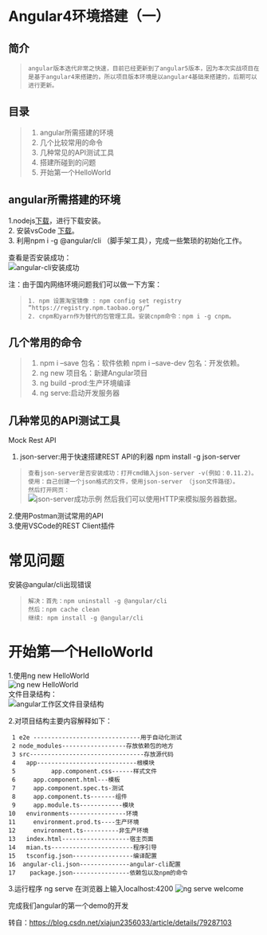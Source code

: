 # Angular4环境搭建（一）

## 简介

>`angular版本迭代非常之快速，目前已经更新到了angular5版本，因为本次实战项目在是基于angular4来搭建的，所以项目版本环境是以angular4基础来搭建的，后期可以进行更新。`

## 目录
>1. angular所需搭建的环境
>2. 几个比较常用的命令
>3. 几种常见的API测试工具
>4. 搭建所碰到的问题
>5. 开始第一个HelloWorld

## angular所需搭建的环境
1.nodejs[下载](https://nodejs.org/en/)，进行下载安装。  
2. 安装vsCode [下载](https://code.visualstudio.com/)。  
3. 利用npm i -g @angular/cli （脚手架工具），完成一些繁琐的初始化工作。  

查看是否安装成功：   
![](https://github.com/attrans/job-learning/blob/master/angular/images/angular-cli%E5%AE%89%E8%A3%85%E6%88%90%E5%8A%9F.png "angular-cli安装成功")

注：由于国内网络环境问题我们可以做一下方案：

>`1. npm 设置淘宝镜像 : npm config set registry “https://registry.npm.taobao.org/”`  
>`2. cnpm和yarn作为替代的包管理工具。安装cnpm命令：npm i -g cnpm。`  

## 几个常用的命令
>1. npm i –save 包名：软件依赖 npm i –save-dev 包名：开发依赖。
>2. ng new 项目名：新建Angular项目
>3. ng build -prod:生产环境编译
>4. ng serve:启动开发服务器

## 几种常见的API测试工具
Mock Rest API   
1. json-server:用于快速搭建REST API的利器 npm install -g json-server

>`查看json-server是否安装成功：打开cmd输入json-server -v(例如：0.11.2)。`   
>`使用：自己创建一个json格式的文件，使用json-server （json文件路径）。 `  
>`然后打开网页： `  
>![](https://github.com/attrans/job-learning/blob/master/angular/images/json-server%E6%88%90%E5%8A%9F%E7%A4%BA%E4%BE%8B.png "json-server成功示例")
>然后我们可以使用HTTP来模拟服务器数据。

2.使用Postman测试常用的API   
3.使用VSCode的REST Client插件

# 常见问题
安装@angular/cli出现错误

>`解决：首先：npm uninstall -g @angular/cli `  
>`然后：npm cache clean `  
>`继续: npm install -g @angular/cli`  

# 开始第一个HelloWorld
1.使用ng new HelloWorld   
 ![](https://github.com/attrans/job-learning/blob/master/angular/images/ng%20new%20HelloWorld.png "ng new HelloWorld")  
文件目录结构：  
 ![](https://github.com/attrans/job-learning/blob/master/angular/images/angular%E5%B7%A5%E4%BD%9C%E5%8C%BA%E6%96%87%E4%BB%B6%E7%9B%AE%E5%BD%95%E7%BB%93%E6%9E%84.png "angular工作区文件目录结构")  

2.对项目结构主要内容解释如下：

` 1 e2e ------------------------------用于自动化测试`  
` 2 node_modules------------------存放依赖包的地方`  
` 3 src--------------------------------存放源代码`  
` 4   app----------------------------根模块`  
` 5          app.component.css------样式文件`  
` 6　　　app.component.html---模板`  
` 7　　　app.component.spec.ts-测试`  
` 8　　　app.component.ts-------组件`  
` 9　　　app.module.ts------------模块`  
`10   environments----------------环境`  
`11　　　environment.prod.ts----生产环境`  
`12　　　environment.ts----------非生产环境`  
`13   index.html-------------------宿主页面`  
`14   mian.ts-----------------------程序引导`  
`15   tsconfig.json-----------------编译配置`  
`16  angular-cli.json--------------angular-cli配置`  
`17    package.json----------------依赖包以及npm的命令`  

3.运行程序 ng serve 在浏览器上输入localhost:4200 
 ![](https://github.com/attrans/job-learning/blob/master/angular/images/ng%20serve%20welcome.png "ng serve welcome")

完成我们angular的第一个demo的开发  

转自：https://blog.csdn.net/xiajun2356033/article/details/79287103 

